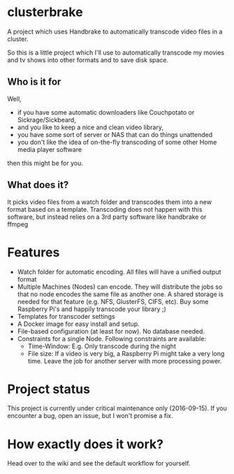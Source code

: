# clusterbrake
A project which uses Handbrake to automatically transcode video files in a cluster.

So this is a little project which I'll use to automatically transcode my movies and tv shows into other formats and to save disk space.

## Who is it for
Well, 
* if you have some automatic downloaders like Couchpotato or Sickrage/Sickbeard,
* and you like to keep a nice and clean video library,
* you have some sort of server or NAS that can do things unattended
* you don't like the idea of on-the-fly transcoding of some other Home media player software

then this might be for you.

## What does it?
It picks video files from a watch folder and transcodes them into a new format based on a template. Transcoding does not happen with this software, but instead relies on a 3rd party software like handbrake or ffmpeg


# Features
* Watch folder for automatic encoding. All files will have a unified output format
* Multiple Machines (Nodes) can encode. They will distribute the jobs so that no node encodes the same file as another one. A shared storage is needed for that feature (e.g. NFS, GlusterFS, CIFS, etc). Buy some Raspberry Pi's and happily transcode your library ;)
* Templates for transcoder settings
* A Docker image for easy install and setup.
* File-based configuration (at least for now). No database needed.
* Constraints for a single Node. Following constraints are available:
  * Time-Window: E.g. Only transcode during the night
  * File size: If a video is very big, a Raspberry Pi might take a very long time. Leave the job for another server with more processing power.

# Project status
This project is currently under critical maintenance only (2016-09-15).
If you encounter a bug, open an issue, but I won't promise a fix.

# How exactly does it work?
Head over to the wiki and see the default workflow for yourself.
